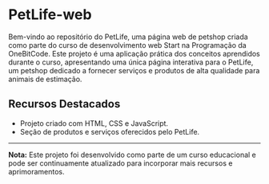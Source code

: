# PetLife-web

Bem-vindo ao repositório do PetLife, uma página web de petshop criada como parte do curso de desenvolvimento web Start na Programação da OneBitCode. Este projeto é uma aplicação prática dos conceitos aprendidos durante o curso, apresentando uma única página interativa para o PetLife, um petshop dedicado a fornecer serviços e produtos de alta qualidade para animais de estimação.

## Recursos Destacados

- Projeto criado com HTML, CSS e JavaScript.
- Seção de produtos e serviços oferecidos pelo PetLife.

---

**Nota:** Este projeto foi desenvolvido como parte de um curso educacional e pode ser continuamente atualizado para incorporar mais recursos e aprimoramentos.
